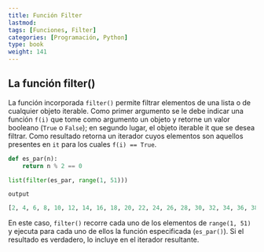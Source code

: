 ```yaml
---
title: Función Filter
lastmod: 
tags: [Funciones, Filter]
categories: [Programación, Python]
type: book
weight: 141
---
```


## La función filter()

La función incorporada `filter()` permite filtrar elementos de una lista o de cualquier objeto iterable. 
Como primer argumento se le debe indicar una función `f(i)` que tome como argumento un objeto y retorne un valor 
booleano (`True` o `False`); en segundo lugar, el objeto iterable it que se desea filtrar. 
Como resultado retorna un iterador cuyos elementos son aquellos presentes en `it` para los cuales `f(i) == True`.



```python linenums="1"
def es_par(n):
    return n % 2 == 0

list(filter(es_par, range(1, 51))) 
```
`output`
```py 
[2, 4, 6, 8, 10, 12, 14, 16, 18, 20, 22, 24, 26, 28, 30, 32, 34, 36, 38, 40, 42, 44, 46, 48, 50]
```

En este caso, `filter()` recorre cada uno de los elementos de `range(1, 51)` y ejecuta para cada uno de ellos la función 
especificada (`es_par()`). Si el resultado es verdadero, lo incluye en el iterador resultante.